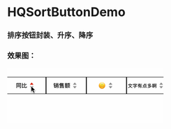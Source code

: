 # HQSortButtonDemo

### 排序按钮封装、升序、降序

### 效果图：
![images](https://github.com/HanQiGod/HQSortButtonDemo/blob/master/HQSortButtonDemo/sortBtn.gif)
